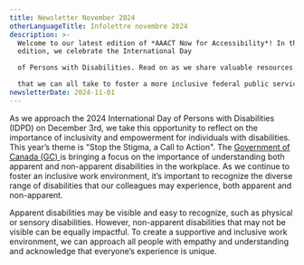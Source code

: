 ```yaml
---
title: Newsletter November 2024
otherLanguageTitle: Infolettre novembre 2024
description: >-
  Welcome to our latest edition of *AAACT Now for Accessibility*! In this
  edition, we celebrate the International Day

  of Persons with Disabilities. Read on as we share valuable resources and steps

  that we can all take to foster a more inclusive federal public service.
newsletterDate: 2024-11-01
---
```

As we approach the 2024 International Day of Persons with Disabilities (IDPD) on December 3rd, we take this opportunity to reflect on the importance of inclusivity and empowerment for individuals with disabilities. This year’s theme is "Stop the Stigma, a Call to Action". The [Government of Canada (GC) ](https://canada.ca)is bringing a focus on the importance of understanding both apparent and non-apparent disabilities in the workplace. As we continue to foster an inclusive work environment, it’s important to recognize the diverse range of disabilities that our colleagues may experience, both apparent and non-apparent.  

Apparent disabilities may be visible and easy to recognize, such as physical or sensory disabilities. However, non-apparent disabilities that may not be visible can be equally impactful.  To create a supportive and inclusive work environment, we can approach all people with empathy and understanding and acknowledge that everyone’s experience is unique.
